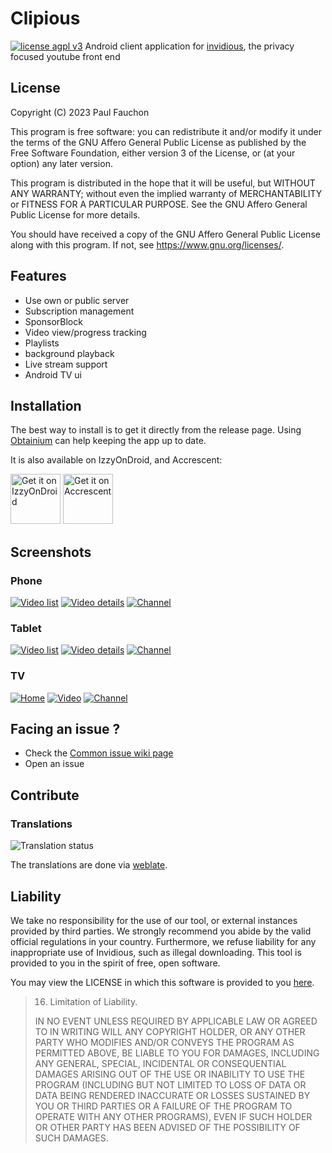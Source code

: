 # Clipious

[![license agpl v3](https://shields.io/badge/License-AGPL%20v3-blue.svg)](https://www.gnu.org/licenses/agpl-3.0.en.html)
Android client application for [invidious](https://invidious.io), the privacy focused youtube front end

## License

Copyright (C) 2023 Paul Fauchon

This program is free software: you can redistribute it and/or modify
it under the terms of the GNU Affero General Public License as published
by the Free Software Foundation, either version 3 of the License, or
(at your option) any later version.

This program is distributed in the hope that it will be useful,
but WITHOUT ANY WARRANTY; without even the implied warranty of
MERCHANTABILITY or FITNESS FOR A PARTICULAR PURPOSE.  See the
GNU Affero General Public License for more details.

You should have received a copy of the GNU Affero General Public License
along with this program.  If not, see <https://www.gnu.org/licenses/>.

## Features

- Use own or public  server
- Subscription management
- SponsorBlock
- Video view/progress tracking
- Playlists
- background playback
- Live stream support
- Android TV ui

## Installation
The best way to install is to get it directly from the release page. Using [Obtainium](https://github.com/ImranR98/Obtainium) can help keeping the app up to date.

It is also available on IzzyOnDroid, and Accrescent:

[<img src="https://gitlab.com/IzzyOnDroid/repo/-/raw/master/assets/IzzyOnDroid.png"
      alt='Get it on IzzyOnDroid'
      height="80">](https://apt.izzysoft.de/fdroid/index/apk/com.github.lamarios.clipious/)
[<img src="https://accrescent.app/badges/get-it-on.png"
      alt='Get it on Accrescent'
      height="80">](https://accrescent.app/app/com.github.lamarios.clipious)

## Screenshots
### Phone
[![Video list](./screenshots/video-list_small.png)](./screenshots/video-list.png)
[![Video details](./screenshots/video-details_small.png)](./screenshots/video-details.png)
[![Channel](./screenshots/channel_small.png)](./screenshots/channel.png)

### Tablet

[![Video list](./screenshots/video-list-tablet_small.png)](./screenshots/video-list-tablet.png)
[![Video details](./screenshots/video-detail-tablet_small.png)](./screenshots/video-detail-tablet.png)
[![Channel](./screenshots/channel-tablet_small.png)](./screenshots/channel-tablet.png)

### TV

[![Home](./screenshots/tv-home_small.png)](./screenshots/tv-home.png)
[![Video](./screenshots/tv-video_small.png)](./screenshots/tv-video.png)
[![Channel](./screenshots/tv-channel_small.png)](./screenshots/tv-channel_small.png)

## Facing an issue ? 

- Check the [Common issue wiki page](https://github.com/lamarios/clipious/wiki/Common-Issues)
- Open an issue

## Contribute

### Translations

![Translation status](https://hosted.weblate.org/widgets/clipious/-/app-translation/multi-auto.svg)

The translations are done via [weblate](https://hosted.weblate.org/projects/clipious/app-translation/).

## Liability

We take no responsibility for the use of our tool, or external instances
provided by third parties. We strongly recommend you abide by the valid
official regulations in your country. Furthermore, we refuse liability
for any inappropriate use of Invidious, such as illegal downloading.
This tool is provided to you in the spirit of free, open software.

You may view the LICENSE in which this software is provided to you [here](./LICENSE).

>   16. Limitation of Liability.
>
> IN NO EVENT UNLESS REQUIRED BY APPLICABLE LAW OR AGREED TO IN WRITING
WILL ANY COPYRIGHT HOLDER, OR ANY OTHER PARTY WHO MODIFIES AND/OR CONVEYS
THE PROGRAM AS PERMITTED ABOVE, BE LIABLE TO YOU FOR DAMAGES, INCLUDING ANY
GENERAL, SPECIAL, INCIDENTAL OR CONSEQUENTIAL DAMAGES ARISING OUT OF THE
USE OR INABILITY TO USE THE PROGRAM (INCLUDING BUT NOT LIMITED TO LOSS OF
DATA OR DATA BEING RENDERED INACCURATE OR LOSSES SUSTAINED BY YOU OR THIRD
PARTIES OR A FAILURE OF THE PROGRAM TO OPERATE WITH ANY OTHER PROGRAMS),
EVEN IF SUCH HOLDER OR OTHER PARTY HAS BEEN ADVISED OF THE POSSIBILITY OF
SUCH DAMAGES.
>

